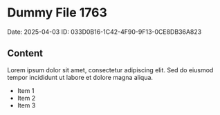 # Dummy File 1763

Date: 2025-04-03
ID: 033D0B16-1C42-4F90-9F13-0CE8DB36A823

## Content

Lorem ipsum dolor sit amet, consectetur adipiscing elit.
Sed do eiusmod tempor incididunt ut labore et dolore magna aliqua.

* Item 1
* Item 2
* Item 3

